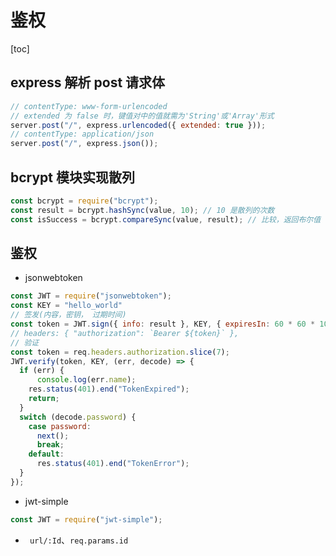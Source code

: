 # 鉴权

[toc]

## express 解析 post 请求体

```javascript
// contentType: www-form-urlencoded
// extended 为 false 时，键值对中的值就需为'String'或'Array'形式
server.post("/", express.urlencoded({ extended: true }));
// contentType: application/json
server.post("/", express.json());
```

## bcrypt 模块实现散列

```javascript
const bcrypt = require("bcrypt");
const result = bcrypt.hashSync(value, 10); // 10 是散列的次数
const isSuccess = bcrypt.compareSync(value, result); // 比较，返回布尔值
```

## 鉴权

- jsonwebtoken

```javascript
const JWT = require("jsonwebtoken");
const KEY = "hello_world"
// 签发(内容，密钥， 过期时间)
const token = JWT.sign({ info: result }, KEY, { expiresIn: 60 * 60 * 10 });
// headers: { "authorization": `Bearer ${token}` },
// 验证
const token = req.headers.authorization.slice(7);
JWT.verify(token, KEY, (err, decode) => {
  if (err) {
      console.log(err.name);
    res.status(401).end("TokenExpired");
    return;
  }
  switch (decode.password) {
    case password:
      next();
      break;
    default:
      res.status(401).end("TokenError");
  }
});

```

-  jwt-simple

```javascript
const JWT = require("jwt-simple");
```

- ` url/:Id`、`req.params.id  `

